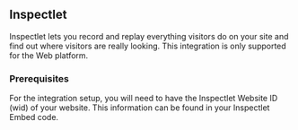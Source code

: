 
## Inspectlet

Inspectlet lets you record and replay everything visitors do on your site and find out where visitors are really looking.  This integration is only supported for the Web platform.  

### Prerequisites

For the integration setup, you will need to have the Inspectlet Website ID (wid) of your website.  This information can be found in your Inspectlet Embed code.








